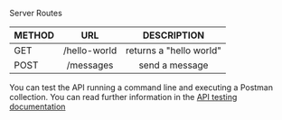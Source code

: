 Server Routes

| METHOD |             URL              |              DESCRIPTION              |
| ------ | :--------------------------: | :-----------------------------------: |
| GET    | /hello-world                 | returns a "hello world"               |
| POST   | /messages                    | send a message                        |

You can test the API running a command line and executing a Postman collection. You can read further information in the [API testing documentation](myLib/README.md)